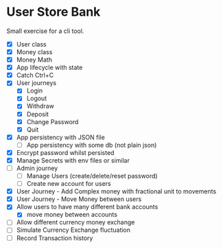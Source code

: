 # User Store Bank

Small exercise for a cli tool.

- [x] User class
- [x] Money class
- [x] Money Math
- [x] App lifecycle with state
- [x] Catch Ctrl+C
- [x] User journeys
    - [x] Login
    - [x] Logout
    - [x] Withdraw
    - [x] Deposit
    - [x] Change Password
    - [x] Quit
- [x] App persistency with JSON file
    - [ ] App persistency with some db (not plain json)
- [x] Encrypt password whilst persisted
- [x] Manage Secrets with env files or similar
- [ ] Admin journey
    - [ ] Manage Users (create/delete/reset password)
    - [ ] Create new account for users
- [x] User Journey - Add Complex money with fractional unit to movements
- [x] User Journey - Move Money between users
- [x] Allow users to have many different bank accounts
    - [x] move money between accounts
- [ ] Allow different currency money exchange
- [ ] Simulate Currency Exchange fluctuation
- [ ] Record Transaction history